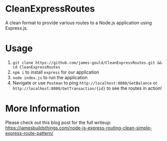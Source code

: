 # CleanExpressRoutes
A clean format to provide various routes to a Node.js application using Express.js.

# Usage

1. `git clone https://github.com/james-gould/CleanExpressRoutes.git && cd CleanExpressRoutes`
2. `npm i` to install `express` for our application
3. `node index.js` to run the application
4. Navigate or use `Postman` to ping `http://localhost:8080/GetBalance` or `http://localhost:8080/GetTransaction/{id}` to see the routes in action!

# More Information

Please check out this blog post for the full writeup: https://jamesbuildsthings.com/node-js-express-routing-clean-simple-express-route-pattern/